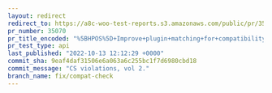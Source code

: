 ```yaml
---
layout: redirect
redirect_to: https://a8c-woo-test-reports.s3.amazonaws.com/public/pr/35070/api/index.html
pr_number: 35070
pr_title_encoded: "%5BHPOS%5D+Improve+plugin+matching+for+compatibility+check"
pr_test_type: api
last_published: "2022-10-13 12:12:29 +0000"
commit_sha: 9eaf4daf31506e6a063a6c255bc1f7d6980cbd18
commit_message: "CS violations, vol 2."
branch_name: fix/compat-check
---
```

